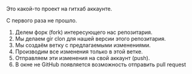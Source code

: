 Это какой-то проект на гитхаб аккаунте.

С первого раза не прошло.

1. Делем форк (fork) интересующего нас репозитария.
2. Мы делаем gir clon для нашей версии этого репозитария.
3. Мы создаём  ветку с предлагаемыми изменениями.
4. Производим все изменения только в этой ветке.
5. Отправляем эти изменения на свой аккаунт (push).
6. В окне не GitHub появляется возможность отправить pull request